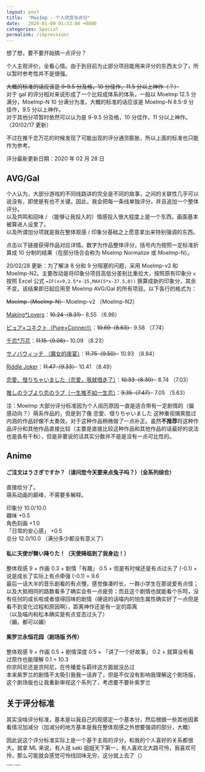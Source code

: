 ```yaml
---
layout: post
title:  "MoeImp - 个人欣赏与评分"
date:   2020-01-09 01:33:00 +0800
categories: Special
permalink: /impression/
---
```


想了想，要不要开始搞一点评分？

个人主观评价，全看心情。由于到目前为止部分项目能用来评分的东西太少了，所以暂时参考性并不是很强。

~~大概的标准的话应该是 9-9.5 分及格，10 分佳作，11.5 分以上神作（？）~~<br />
对于 gal 的评分相对来说形成了一个比较成体系的体系，一般以 MoeImp 12.5 分满分，MoeImp-N 10 分满分为准，大概的标准的话应该是 MoeImp-N 8.5-9 分佳作，9.5 分以上神作。<br />
对于其他分项暂时依然可以认为是 9-9.5 分及格，10 分佳作，11 分以上神作。（20/02/17 更新）

不过在推千恋万花的时候发现了可能出现的评分通货膨胀，所以上面的标准也只能作为参考。

评分最新更新日期：2020 年 02 月 28 日

## AVG/Gal

个人认为，大部分游戏的不同线路讲的完全是不同的故事，之间的关联性几乎可以说没有，即使是有也不关键。因此，我会把每一条线单独评分，并且追加一个整体评分。
<br />以及共鸣和回味 / （能够让我投入的）情感投入很大程度上是一个东西，画面基本被算进人设里了。
<br />以及所谓加分项就是我在整体观感 / 印象分基础之上愿意拿出来特别强调的东西。

点击以下链接获得作品对应详情。数字为作品整体评分，括号内为按照一定标准折算成 10 分制的结果（在部分场合会称为 MoeImp Normalize 或 MoeImp-N）。

20/02/28 更新：为了解决 8 分和 9 分阻塞的问题，采用 MoeImp-v2 和 MoeImp-N2。主要改动是将印象分项目高低分差别比重拉大，按照原有印象分 `x` 按照 Excel 公式 `=IF(x>9,2.5*x-15,MAX(5*x-37.5,0))` 换算成新的印象分，其余不变。该结果即日起应用至 MoeImp AVG/Gal 的所有项目。以下各行的格式为：

~~MoeImp（MoeImp-N）~~ MoeImp-v2 （MoeImp-N2）

[Making\*Lovers](http://yoro.xyz/impression/ml)：~~10.24（8.31）~~ 8.55 （6.96）

[ピュア×コネクト（Pure×Connect）](http://yoro.xyz/impression/pxc)：~~10.69（8.63）~~ 9.58 （7.74）

[千恋\*万花](http://yoro.xyz/impression/srbk)：~~11.15（9.08）~~ 10.09 （8.23）

[サノバウィッチ （魔女的夜宴）](http://yoro.xyz/impression/sanoba)：~~11.75（9.50）~~ 10.93 （8.84）

[Riddle Joker](http://yoro.xyz/impression/rj)：~~11.47（9.33）~~ 10.41 （8.49）

[恋愛、借りちゃいました（恋爱，我就借走了）](http://yoro.xyz/impression/renaikari)：~~10.33（8.30）~~ 8.74 （7.03）

[推しのラブより恋のラブ（一生推不如一生恋）](http://yoro.xyz/impression/oshilove)：~~9.35（7.47）~~ 7.05 （5.63）

注：MoeImp 大部分评分标准因为个人阅历原因一直是适合带有一定剧情的（偏感动向？）萌系作品的，但是到了像 恋愛、借りちゃいました 这种重视搞笑胜过内涵的作品好像不太奏效。对于这种作品稍微做了一点补正。虽然**不推荐**将这种作品评分和其他作品直接比较（主要是直接比较这种作品和其他作品的话最好的说法也是各有千秋），但是非要说的话其实分数并不是是没有一点可比性的。

## Anime

#### ご注文はうさぎですか？（请问您今天要来点兔子吗？）（全系列综合）

直接给分了。<br />
萌系动画的巅峰，不需要多解释。

印象分 10.0/10.0<br />
趣味 +0.5 <br />
角色刻画 +1.0<br />
「日常的安心感」 +0.5<br />
总分 12.0/10.0 （满分多少都没有意义了）

#### 私に天使が舞い降りた！（天使降临到了我身边！）

整体观感 9 + 作画 0.3 + 剧情「有趣」 0.5 + 但是有时候还是有点过头了 (-0.1) + 说是成长了实际上有点牵强 (-0.1) = 9.6<br />
最后一话大半的音乐剧看的有点懵，感觉像凑时长，一群小学生在那说爱有点怪；以及大抵相同的路数看多了确实会有一点疲劳；而且这个剧情也就能看个乐呵，没有任何的成长啦或者值得回味的剧情（硬说的话喵内的怕生属性确实好了一点但是看不到变化过程和原因啊），距离神作还是有一定的距离<br />
（以及喵内和松本确实是有点变态过头了）<br />
（媚，都可以媚）

#### 紫罗兰永恒花园（剧场版 外传）

整体观感 9 + 作画 0.5 + 剧情深度 0.5 + 「讲了一个好故事」 0.2 + 就算没有看过原作也能理解 0.1 = 10.3<br />
你京阿尼还是京阿尼，在传播爱与羁绊这方面就没怂过<br />
本来紫罗兰的剧情不太吸引我我一话弃了，但是不仅没有影响我理解这个剧场版，这个剧场版也让我重新审视这个系列了，考虑要不要补紫罗兰

## 关于评分标准

其实没啥评分标准，基本是以我自己的观感定一个基本分，然后根据一些其他因素看情况加减分（加减分的地方基本是我在整体观感之外想要强调的部分，大概）

因此说这个评分标准实际上是一个基于主观的评分，和我的个人喜好的关系都很大。就拿 ML 来说，有人说 saki 姐姐天下第一，有人喜欢北大路可怜，我喜欢可怜，那么可能就会感觉可怜线回味无穷，这分就上去了（）

<img src="https://i.loli.net/2020/01/07/oJ7jGgQIZKuMBnf.jpg" alt="依田萌绘 1st “HoshiRabbit”" style="zoom:20%;" />